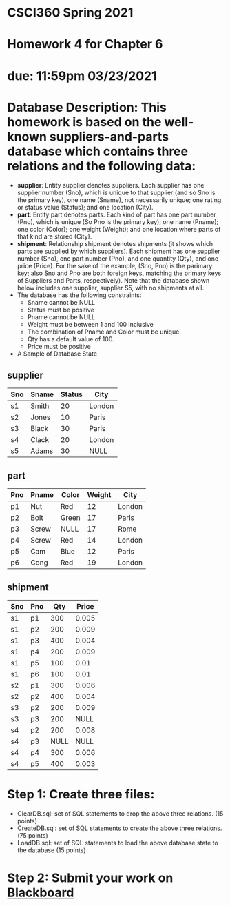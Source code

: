 # CSCI360 Spring 2021
# Homework 4 for Chapter 6
# due: 11:59pm 03/23/2021

# Database Description: This homework is based on the well-known suppliers-and-parts database which contains three relations and the following data:
+ **supplier**: Entity supplier denotes suppliers. Each supplier has one supplier number (Sno), which is unique to that supplier (and so Sno is the primary key), one name (Sname), not necessarily unique; one rating or status value (Status); and one location (City).
+ **part**: Entity part denotes parts. Each kind of part has one part number (Pno), which is unique (So Pno is the primary key); one name (Pname); one color (Color); one weight (Weight); and one location where parts of that kind are stored (City).
+ **shipment**: Relationship shipment denotes shipments (it shows which parts are supplied by which suppliers). Each shipment has one supplier number (Sno), one part number (Pno), and one quantity (Qty), and one price (Price). For the sake of the example, (Sno, Pno) is the parimary key; also Sno and Pno are both foreign keys, matching the primary keys of Suppliers and Parts, respectively). Note that the database shown below includes one supplier, supplier S5, with no shipments at all.
+ The database has the following constraints:
  - Sname cannot be NULL
  - Status must be positive
  - Pname cannot be NULL
  - Weight must be between 1 and 100 inclusive
  - The combination of Pname and Color must be unique
  - Qty has a default value of 100.
  - Price must be positive
+ A Sample of Database State

## supplier

|Sno|Sname|Status|City|
|---|---|---|---|
|s1|Smith|20|London|
|s2|Jones|10|Paris|
|s3|Black|30|Paris|
|s4|Clack|20|London|
|s5|Adams|30|NULL|
  

## part

|Pno|Pname|Color|Weight|City|
|---|---|---|---|---|
|p1|Nut|Red|12|London|
|p2|Bolt|Green|17|Paris|
|p3|Screw|NULL|17|Rome|
|p4|Screw|Red|14|London|
|p5|Cam|Blue|12|Paris|
|p6|Cong|Red|19|London|

## shipment

|Sno|Pno|Qty|Price|
|---|---|---|---|
|s1|p1|300|0.005|
|s1|p2|200|0.009|
|s1|p3|400|0.004|
|s1|p4|200|0.009|
|s1|p5|100|0.01|
|s1|p6|100|0.01|
|s2|p1|300|0.006|
|s2|p2|400|0.004|
|s3|p2|200|0.009|
|s3|p3|200|NULL|
|s4|p2|200|0.008|
|s4|p3|NULL|NULL|
|s4|p4|300|0.006|
|s4|p5|400|0.003|


# Step 1: Create three files:
+ ClearDB.sql: set of SQL statements to drop the above three relations. (15 points)
+ CreateDB.sql: set of SQL statements to create the above three relations. (75 points)
+ LoadDB.sql: set of SQL statements to load the above database state to the database (15 points)


# Step 2: Submit your work on [Blackboard](https://blackboard.sau.edu/webapps/login/)
